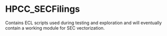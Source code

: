 # HPCC_SECFilings
Contains ECL scripts used during testing and exploration and will eventually contain a working module for SEC vectorization.
